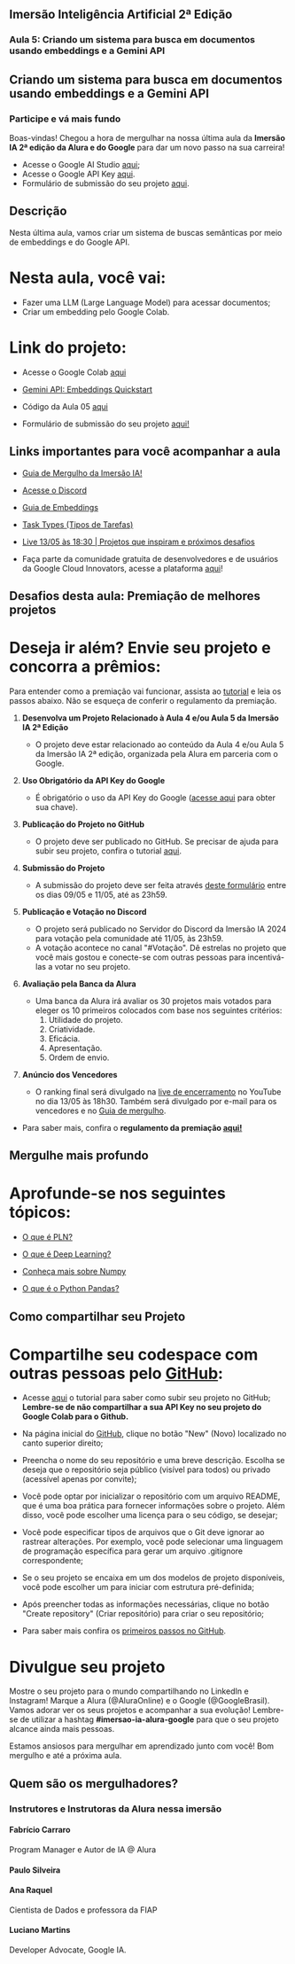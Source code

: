 Imersão Inteligência Artificial 2ª Edição
-----------------------------------------

### Aula 5: Criando um sistema para busca em documentos usando embeddings e a Gemini API


Criando um sistema para busca em documentos usando embeddings e a Gemini API
----------------------------------------------------------------------------

### Participe e vá mais fundo

Boas-vindas! Chegou a hora de mergulhar na nossa última aula da **Imersão IA 2ª edição da Alura e do Google** para dar um novo passo na sua carreira!

*   Acesse o Google AI Studio [aqui](https://aistudio.google.com/app/prompts/new_chat/?utm_source=website&utm_medium=referral&utm_campaign=Alura&utm_content=);
*   Acesse o Google API Key [aqui](https://aistudio.google.com/app/apikey/?utm_source=website&utm_medium=referral&utm_campaign=Alura&utm_content=).
*   Formulário de submissão do seu projeto [aqui](https://forms.gle/xtn8UvC8spvoWEr57).

Descrição
---------

Nesta última aula, vamos criar um sistema de buscas semânticas por meio de embeddings e do Google API.

Nesta aula, você vai:
=====================

*   Fazer uma LLM (Large Language Model) para acessar documentos;
*   Criar um embedding pelo Google Colab.

Link do projeto:
================

*   Acesse o Google Colab [aqui](https://colab.research.google.com/)
*   [Gemini API: Embeddings Quickstart](https://colab.research.google.com/github/google-gemini/cookbook/blob/main/quickstarts/Embeddings.ipynb)
*   Código da Aula 05 [aqui](https://colab.research.google.com/drive/1Dags_xXdnmps_4Shbm8bH7m8VRjxp3t5?usp=sharing)

*   Formulário de submissão do seu projeto [aqui!](https://forms.gle/xtn8UvC8spvoWEr57)

Links importantes para você acompanhar a aula
---------------------------------------------

*   [Guia de Mergulho da Imersão IA!](https://grupoalura.notion.site/Imers-o-IA-Guia-de-Mergulho-41ae5fadd8fd47899167a115e96244d9)
*   [Acesse o Discord](https://discord.gg/Dw6zBZAFU9)
*   [Guia de Embeddings](https://ai.google.dev/gemini-api/docs/embeddings?hl=pt-br)
*   [Task Types (Tipos de Tarefas)](https://ai.google.dev/gemini-api/tutorials/document_search?hl=pt-br#api_changes_to_embeddings_with_model_embedding-001)
*   [Live 13/05 às 18:30 | Projetos que inspiram e próximos desafios](https://youtube.com/live/0x_WCLhen7Q)

*   Faça parte da comunidade gratuita de desenvolvedores e de usuários da Google Cloud Innovators, acesse a plataforma [aqui](https://cloud.google.com/innovators?hl=pt-br)!

Desafios desta aula: Premiação de melhores projetos
---------------------------------------------------

Deseja ir além? Envie seu projeto e concorra a prêmios:
=======================================================

Para entender como a premiação vai funcionar, assista ao [tutorial](https://youtu.be/bLK66y0CcR8) e leia os passos abaixo. Não se esqueça de conferir o regulamento da premiação.

1.  **Desenvolva um Projeto Relacionado à Aula 4 e/ou Aula 5 da Imersão IA 2ª Edição**
    
    *   O projeto deve estar relacionado ao conteúdo da Aula 4 e/ou Aula 5 da Imersão IA 2ª edição, organizada pela Alura em parceria com o Google.
2.  **Uso Obrigatório da API Key do Google**
    
    *   É obrigatório o uso da API Key do Google ([acesse aqui](https://aistudio.google.com/app/apikey/?utm_source=website&utm_medium=referral&utm_campaign=Alura&utm_content=) para obter sua chave).
3.  **Publicação do Projeto no GitHub**
    
    *   O projeto deve ser publicado no GitHub. Se precisar de ajuda para subir seu projeto, confira o tutorial [aqui](https://www.youtube.com/watch?v=9IiWoiBhWiA).
4.  **Submissão do Projeto**
    
    *   A submissão do projeto deve ser feita através [deste formulário](https://forms.gle/xtn8UvC8spvoWEr57) entre os dias 09/05 e 11/05, até as 23h59.
5.  **Publicação e Votação no Discord**
    
    *   O projeto será publicado no Servidor do Discord da Imersão IA 2024 para votação pela comunidade até 11/05, às 23h59.
    *   A votação acontece no canal "#Votação". Dê estrelas no projeto que você mais gostou e conecte-se com outras pessoas para incentivá-las a votar no seu projeto.
6.  **Avaliação pela Banca da Alura**
    
    *   Uma banca da Alura irá avaliar os 30 projetos mais votados para eleger os 10 primeiros colocados com base nos seguintes critérios:
        1.  Utilidade do projeto.
        2.  Criatividade.
        3.  Eficácia.
        4.  Apresentação.
        5.  Ordem de envio.
7.  **Anúncio dos Vencedores**
    
    *   O ranking final será divulgado na [live de encerramento](https://youtube.com/live/0x_WCLhen7Q) no YouTube no dia 13/05 às 18h30. Também será divulgado por e-mail para os vencedores e no [Guia de mergulho](https://grupoalura.notion.site/Imers-o-IA-Guia-de-Mergulho-41ae5fadd8fd47899167a115e96244d9).

*   Para saber mais, confira o **regulamento da premiação [aqui!](https://docs.google.com/document/d/1lTk8UlujtcL4g87CWgyCItCZOLHOLYZ3/edit?usp=sharing&ouid=107556453766758279419&rtpof=true&sd=true)**

Mergulhe mais profundo
----------------------

Aprofunde-se nos seguintes tópicos:
===================================

*   [O que é PLN?](https://www.alura.com.br/artigos/o-que-e-pln)
*   [O que é Deep Learning?](https://www.alura.com.br/artigos/deep-learning-deep-fake)

*   [Conheça mais sobre Numpy](https://www.alura.com.br/artigos/numpy-computacao-cientifica-com-python)
*   [O que é o Python Pandas?](https://www.alura.com.br/artigos/pandas-o-que-e-para-que-serve-como-instalar)

Como compartilhar seu Projeto
-----------------------------

Compartilhe seu codespace com outras pessoas pelo [GitHub](https://github.com/):
================================================================================

*   Acesse [aqui](https://www.youtube.com/watch?v=9IiWoiBhWiA) o tutorial para saber como subir seu projeto no GitHub; **Lembre-se de não compartilhar a sua API Key no seu projeto do Google Colab para o Github.**
    
*   Na página inicial do [GitHub](https://github.com/), clique no botão "New" (Novo) localizado no canto superior direito;
    
*   Preencha o nome do seu repositório e uma breve descrição. Escolha se deseja que o repositório seja público (visível para todos) ou privado (acessível apenas por convite);
    
*   Você pode optar por inicializar o repositório com um arquivo README, que é uma boa prática para fornecer informações sobre o projeto. Além disso, você pode escolher uma licença para o seu código, se desejar;
    
*   Você pode especificar tipos de arquivos que o Git deve ignorar ao rastrear alterações. Por exemplo, você pode selecionar uma linguagem de programação específica para gerar um arquivo .gitignore correspondente;
    
*   Se o seu projeto se encaixa em um dos modelos de projeto disponíveis, você pode escolher um para iniciar com estrutura pré-definida;
    
*   Após preencher todas as informações necessárias, clique no botão "Create repository" (Criar repositório) para criar o seu repositório;
    
*   Para saber mais confira os [primeiros passos no GitHub](https://www.alura.com.br/artigos/o-que-e-git-github?utm_term=&utm_campaign=&utm_source=adwords&utm_medium=ppc&hsa_acc=7964138385&hsa_cam=20946398532&hsa_grp=153091871930&hsa_ad=688089973825&hsa).
    

Divulgue seu projeto
====================

Mostre o seu projeto para o mundo compartilhando no LinkedIn e Instagram! Marque a Alura (@AluraOnline) e o Google (@GoogleBrasil). Vamos adorar ver os seus projetos e acompanhar a sua evolução! Lembre-se de utilizar a hashtag **#imersao-ia-alura-google** para que o seu projeto alcance ainda mais pessoas.

Estamos ansiosos para mergulhar em aprendizado junto com você! Bom mergulho e até a próxima aula.

Quem são os mergulhadores?
--------------------------

### Instrutores e Instrutoras da Alura nessa imersão

#### Fabrício Carraro

Program Manager e Autor de IA @ Alura

[](https://twitter.com/fabriciocarraro)[](https://www.linkedin.com/in/fabriciocarraro/)[](https://github.com/fabriciocarraro)

#### Paulo Silveira

[](paulo_caelum)[](https://www.linkedin.com/in/paulosilveira/)

#### Ana Raquel

Cientista de Dados e professora da FIAP

[](https://www.linkedin.com/in/ana-raquel-fernandes-cunha-a48a07a0/)

#### Luciano Martins

Developer Advocate, Google IA.

[](https://www.linkedin.com/in/lucianommartins/)
